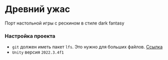 # Древний ужас

Порт настольной игры с рескином в стиле dark fantasy

### Настройка проекта
- `git` должен иметь пакет `lfs`. Это нужно для больших файлов. [Ссылка](https://git-lfs.com/)
- `Unity` версия `2022.3.4f1`
